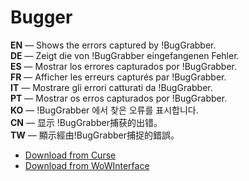 Bugger
=========

**EN** — Shows the errors captured by !BugGrabber.  
**DE** — Zeigt die von !BugGrabber eingefangenen Fehler.  
**ES** — Mostrar los errores capturados por !BugGrabber.  
**FR** — Afficher les erreurs capturés par !BugGrabber.  
**IT** — Mostrare gli errori catturati da !BugGrabber.  
**PT** — Mostrar os erros capturados por !BugGrabber.  
**KO** — !BugGrabber 에서 찾은 오류를 표시합니다.  
**CN** — 显示 !BugGrabber捕获的出错。  
**TW** — 顯示經由!BugGrabber捕捉的錯誤。

* [Download from Curse](https://www.curseforge.com/wow/addons/bugger)
* [Download from WoWInterface](https://www.wowinterface.com/downloads/info23144-Bugger.html)
